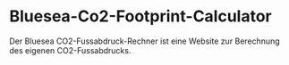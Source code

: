 # Bluesea-Co2-Footprint-Calculator
Der Bluesea CO2-Fussabdruck-Rechner ist eine Website zur Berechnung des eigenen CO2-Fussabdrucks.

